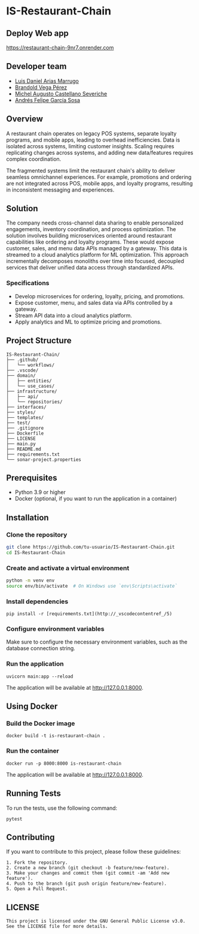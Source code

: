 # IS-Restaurant-Chain

## Deploy Web app

https://restaurant-chain-9nr7.onrender.com


## Developer team

- [Luis Daniel Arias Marrugo](https://github.com/luisariass)
- [Brandold Vega Pérez](https://github.com/BRNDLD)
- [Michel Augusto Castellano Severiche](https://github.com/Michse017)
- [Andrés Felipe García Sosa](https://github.com/Rex10202)


## Overview

A restaurant chain operates on legacy POS systems, separate loyalty programs, and mobile apps, leading to overhead inefficiencies. Data is isolated across systems, limiting customer insights. Scaling requires replicating changes across systems, and adding new data/features requires complex coordination.

The fragmented systems limit the restaurant chain's ability to deliver seamless omnichannel experiences. For example, promotions and ordering are not integrated across POS, mobile apps, and loyalty programs, resulting in inconsistent messaging and experiences.

## Solution

The company needs cross-channel data sharing to enable personalized engagements, inventory coordination, and process optimization. The solution involves building microservices oriented around restaurant capabilities like ordering and loyalty programs. These would expose customer, sales, and menu data APIs managed by a gateway. This data is streamed to a cloud analytics platform for ML optimization. This approach incrementally decomposes monoliths over time into focused, decoupled services that deliver unified data access through standardized APIs.

### Specifications

- Develop microservices for ordering, loyalty, pricing, and promotions.
- Expose customer, menu, and sales data via APIs controlled by a gateway.
- Stream API data into a cloud analytics platform.
- Apply analytics and ML to optimize pricing and promotions.

## Project Structure

```plaintext
IS-Restaurant-Chain/
├── .github/
│   └── workflows/
├── .vscode/
├── domain/
│   ├── entities/
│   └── use_cases/
├── infrastructure/
│   ├── api/
│   └── repositories/
├── interfaces/
├── styles/
├── templates/
├── test/
├── .gitignore
├── Dockerfile
├── LICENSE
├── main.py
├── README.md
├── requirements.txt
└── sonar-project.properties
```

## Prerequisites

- Python 3.9 or higher
- Docker (optional, if you want to run the application in a container)

## Installation

### Clone the repository


```sh
git clone https://github.com/tu-usuario/IS-Restaurant-Chain.git
cd IS-Restaurant-Chain
```

### Create and activate a virtual environment

```sh
python -m venv env
source env/bin/activate  # On Windows use `env\Scripts\activate`
```
### Install dependencies

```console
pip install -r [requirements.txt](http://_vscodecontentref_/5)
```
### Configure environment variables
Make sure to configure the necessary environment variables, such as the database connection string.

### Run the application
```console
uvicorn main:app --reload
 ```

 The application will be available at http://127.0.0.1:8000.


## Using Docker
### Build the Docker image

```console
docker build -t is-restaurant-chain .
```
### Run the container
```console
docker run -p 8000:8000 is-restaurant-chain
```
The application will be available at http://127.0.0.1:8000.

## Running Tests
To run the tests, use the following command:
```console
pytest
```
## Contributing 
If you want to contribute to this project, please follow these guidelines:

    1. Fork the repository.
    2. Create a new branch (git checkout -b feature/new-feature).
    3. Make your changes and commit them (git commit -am 'Add new feature').
    4. Push to the branch (git push origin feature/new-feature).
    5. Open a Pull Request.

## LICENSE
    This project is licensed under the GNU General Public License v3.0. See the LICENSE file for more details.